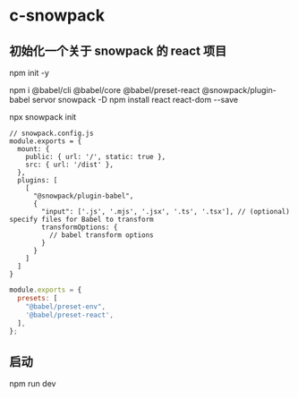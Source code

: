 # c-snowpack

## 初始化一个关于 snowpack 的 react 项目
npm init -y


npm i @babel/cli @babel/core @babel/preset-react @snowpack/plugin-babel servor snowpack -D
npm install react react-dom --save

npx snowpack init

```
// snowpack.config.js
module.exports = {
  mount: {
    public: { url: '/', static: true },
    src: { url: '/dist' },
  },
  plugins: [
    [
      "@snowpack/plugin-babel",
      {
        "input": ['.js', '.mjs', '.jsx', '.ts', '.tsx'], // (optional) specify files for Babel to transform
        transformOptions: {
          // babel transform options
        }
      }
    ]
  ]
}
```
```javascript
module.exports = {
  presets: [
    "@babel/preset-env",
    '@babel/preset-react',
  ],
};

``` 

## 启动
npm run dev
